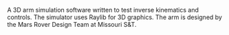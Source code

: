 A 3D arm simulation software written to test inverse kinematics and controls. 
The simulator uses Raylib for 3D graphics.
The arm is designed by the Mars Rover Design Team at Missouri S&T. 
